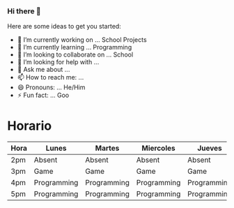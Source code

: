 ### Hi there 👋



Here are some ideas to get you started:

- 🔭 I’m currently working on ... School Projects
- 🌱 I’m currently learning ... Programming
- 👯 I’m looking to collaborate on ... School
- 🤔 I’m looking for help with ... 
- 💬 Ask me about ...
- 📫 How to reach me: ... 
- 😄 Pronouns: ... He/Him
- ⚡ Fun fact: ... Goo

#  Horario


| Hora | Lunes       | Martes      | Miercoles   | Jueves      | Viernes     |
|------|-------------|-------------|-------------|-------------|-------------|
| 2pm  | Absent      | Absent      | Absent      | Absent      | Absent      |
| 3pm  | Game        | Game        | Game        | Game        | Game        |
| 4pm  | Programming | Programming | Programming | Programming | Programming |
| 5pm  | Programming | Programming | Programming | Programming | Programming |
